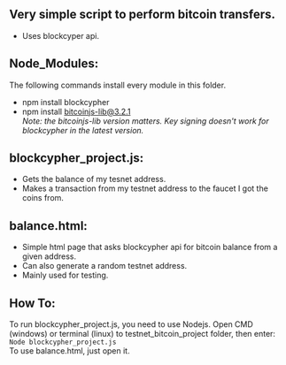 ## Very simple script to perform bitcoin transfers.
* Uses blockcyper api.
## Node_Modules:<br/>
The following commands install every module in this folder.  
* npm install blockcypher
* npm install bitcoinjs-lib@3.2.1  
*Note: the bitcoinjs-lib version matters. Key signing doesn't work for blockcypher in the latest version.*
## blockcypher_project.js:<br/> 
* Gets the balance of my tesnet address.
* Makes a transaction from my testnet address to the faucet I got the coins from.
## balance.html:<br/>
* Simple html page that asks blockcypher api for bitcoin balance from a given address.
* Can also generate a random testnet address.
* Mainly used for testing.  
## How To:  
To run blockcypher_project.js, you need to use Nodejs.
Open CMD (windows) or terminal (linux) to testnet_bitcoin_project folder, then enter:  
```Node blockcypher_project.js```  
To use balance.html, just open it.
